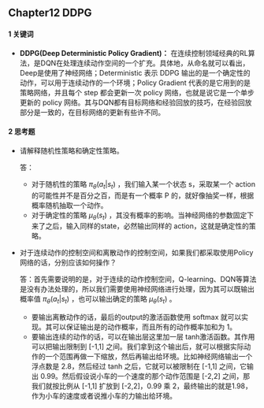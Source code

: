 ## Chapter12 DDPG

#### 1 关键词

- **DDPG(Deep Deterministic Policy Gradient)：** 在连续控制领域经典的RL算法，是DQN在处理连续动作空间的一个扩充。具体地，从命名就可以看出，Deep是使用了神经网络；Deterministic 表示 DDPG 输出的是一个确定性的动作，可以用于连续动作的一个环境；Policy Gradient 代表的是它用到的是策略网络，并且每个 step 都会更新一次 policy 网络，也就是说它是一个单步更新的 policy 网络。其与DQN都有目标网络和经验回放的技巧，在经验回放部分是一致的，在目标网络的更新有些许不同。

#### 2 思考题

- 请解释随机性策略和确定性策略。

  答：

  - 对于随机性的策略 $\pi_\theta(a_t|s_t)$ ，我们输入某一个状态 s，采取某一个 action 的可能性并不是百分之百，而是有一个概率 P 的，就好像抽奖一样，根据概率随机抽取一个动作。
  - 对于确定性的策略 $\mu_{\theta}(s_t)$ ，其没有概率的影响。当神经网络的参数固定下来了之后，输入同样的state，必然输出同样的 action，这就是确定性的策略。

- 对于连续动作的控制空间和离散动作的控制空间，如果我们都采取使用Policy网络的话，分别应该如何操作？

  答：首先需要说明的是，对于连续的动作控制空间，Q-learning、DQN等算法是没有办法处理的，所以我们需要使用神经网络进行处理，因为其可以既输出概率值 $\pi_\theta(a_t|s_t)$ ，也可以输出确定的策略 $\mu_{\theta}(s_t)$ 。

  - 要输出离散动作的话，最后的output的激活函数使用 softmax 就可以实现。其可以保证输出是的动作概率，而且所有的动作概率加和为 1。
  - 要输出连续的动作的话，可以在输出层这里加一层 tanh激活函数。其作用可以把输出限制到 [-1,1] 之间。我们拿到这个输出后，就可以根据实际动作的一个范围再做一下缩放，然后再输出给环境。比如神经网络输出一个浮点数是 2.8，然后经过 tanh 之后，它就可以被限制在 [-1,1] 之间，它输出 0.99。然后假设说小车的一个速度的那个动作范围是 [-2,2] 之间，那我们就按比例从 [-1,1] 扩放到 [-2,2]，0.99 乘 2，最终输出的就是1.98，作为小车的速度或者说推小车的力输出给环境。

